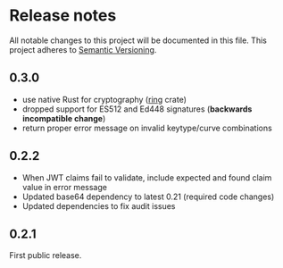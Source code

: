 # Release notes

All notable changes to this project will be documented in this file.
This project adheres to [Semantic Versioning](http://semver.org/).

## 0.3.0
- use native Rust for cryptography ([ring](https://github.com/briansmith/ring) crate)
- dropped support for ES512 and Ed448 signatures (**backwards incompatible change**)
- return proper error message on invalid keytype/curve combinations

## 0.2.2
- When JWT claims fail to validate, include expected and found claim value in error message
- Updated base64 dependency to latest 0.21 (required code changes)
- Updated dependencies to fix audit issues

## 0.2.1

First public release.

